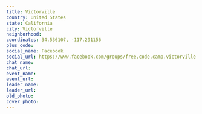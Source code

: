 ```yaml
---
title: Victorville
country: United States
state: California
city: Victorville
neighborhood: 
coordinates: 34.536107, -117.291156
plus_code:
social_name: Facebook
social_url: https://www.facebook.com/groups/free.code.camp.victorville
chat_name:
chat_url:
event_name:
event_url:
leader_name:
leader_url:
old_photo: 
cover_photo:
---
```

